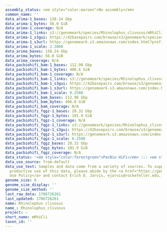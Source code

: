 ```yaml
---
assembly_status: <em style="color:maroon">No assembly</em>
common_name: ''
data_arima-1_bases: 138.24 Gbp
data_arima-1_bytes: 56.0 GiB
data_arima-1_coverage: N/A
data_arima-1_links: s3://genomeark/species/Rhinolophus_clivosus/mRhiCli1/genomic_data/arima/<br>
data_arima-1_s3gui: https://42basepairs.com/browse/s3/genomeark/species/Rhinolophus_clivosus/mRhiCli1/genomic_data/arima/
data_arima-1_s3url: https://genomeark.s3.amazonaws.com/index.html?prefix=species/Rhinolophus_clivosus/mRhiCli1/genomic_data/arima/
data_arima-1_scale: 2.3000
data_arima_bases: 138.24 Gbp
data_arima_bytes: 56.0 GiB
data_arima_coverage: N/A
data_pacbiohifi_bam-1_bases: 112.98 Gbp
data_pacbiohifi_bam-1_bytes: 406.6 GiB
data_pacbiohifi_bam-1_coverage: N/A
data_pacbiohifi_bam-1_links: s3://genomeark/species/Rhinolophus_clivosus/mRhiCli1/genomic_data/pacbio_hifi/<br>
data_pacbiohifi_bam-1_s3gui: https://42basepairs.com/browse/s3/genomeark/species/Rhinolophus_clivosus/mRhiCli1/genomic_data/pacbio_hifi/
data_pacbiohifi_bam-1_s3url: https://genomeark.s3.amazonaws.com/index.html?prefix=species/Rhinolophus_clivosus/mRhiCli1/genomic_data/pacbio_hifi/
data_pacbiohifi_bam-1_scale: 0.2588
data_pacbiohifi_bam_bases: 112.98 Gbp
data_pacbiohifi_bam_bytes: 406.6 GiB
data_pacbiohifi_bam_coverage: N/A
data_pacbiohifi_fqgz-1_bases: 28.32 Gbp
data_pacbiohifi_fqgz-1_bytes: 101.9 GiB
data_pacbiohifi_fqgz-1_coverage: N/A
data_pacbiohifi_fqgz-1_links: s3://genomeark/species/Rhinolophus_clivosus/mRhiCli1/genomic_data/pacbio_hifi/<br>
data_pacbiohifi_fqgz-1_s3gui: https://42basepairs.com/browse/s3/genomeark/species/Rhinolophus_clivosus/mRhiCli1/genomic_data/pacbio_hifi/
data_pacbiohifi_fqgz-1_s3url: https://genomeark.s3.amazonaws.com/index.html?prefix=species/Rhinolophus_clivosus/mRhiCli1/genomic_data/pacbio_hifi/
data_pacbiohifi_fqgz-1_scale: 0.2588
data_pacbiohifi_fqgz_bases: 28.32 Gbp
data_pacbiohifi_fqgz_bytes: 101.9 GiB
data_pacbiohifi_fqgz_coverage: N/A
data_status: '<em style="color:forestgreen">PacBio HiFi</em> ::: <em style="color:forestgreen">Arima</em>'
data_use_source: from-default
data_use_text: Samples and data come from a variety of sources. To support fair and
  productive use of this data, please abide by the <a href="https://genome10k.soe.ucsc.edu/data-use-policies/">Data
  Use Policy</a> and contact Erich D. Jarvis, ejarvis@rockefeller.edu, with any questions.
genome_size: 0
genome_size_display: ''
genome_size_method: ''
last_raw_data: 1706726261
last_updated: 1706726261
name: Rhinolophus clivosus
name_: Rhinolophus_clivosus
project: ~
short_name: mRhiCli
taxon_id: ''
---
```

